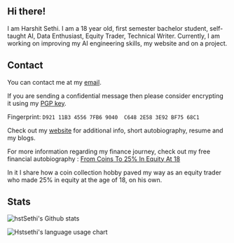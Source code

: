 ## Hi there!

I am Harshit Sethi. I am a 18 year old, first semester bachelor student, self-taught AI, Data Enthusiast, Equity Trader, Technical Writer. Currently, I am working on improving my AI engineering skills, my website and on a project.

## Contact

You can contact me at my [email](mailto:hstsethi@outlook.com). 

If you are sending a confidential message then please consider encrypting it using my [PGP key](https://raw.githubusercontent.com/hstsethi/hstsethi/main/hst-sethi-key.asc). 

Fingerprint: `D921 11B3 4556 7FB6 9040  C648 2E58 3E92 BF75 68C1`

Check out my [website](https://hstsethi.vercel.app) for additional info, short autobiography, resume and my blogs.

For more information regarding my finance journey, check out my free financial autobiography : [From Coins To 25% In Equity At 18](https://hstsethi.vercel.app/posts/finance/from-coins-to-25-equity-at-18)

In it I share how a coin collection hobby paved my way as an equity trader who made 25% in equity at the age of 18, on his own.

## Stats

![hstSethi's Github stats](https://github-readme-stats.vercel.app/api?username=hstsethi&theme=merko&hide=issues,contribs&hide_rank=true)


![Hstsethi's language usage chart](https://github-readme-stats.vercel.app/api/top-langs/?username=hstsethi&hide=Jupyter%20Notebook,html&layout=compact&theme=merko) 
